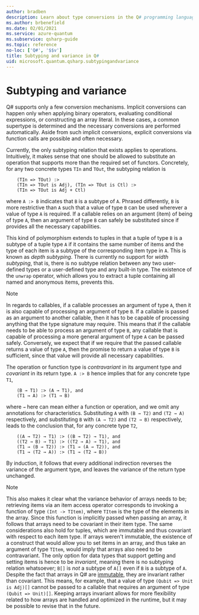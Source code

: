 ```yaml
---
author: bradben
description: Learn about type conversions in the Q# programming language.
ms.author: brbenefield
ms.date: 02/01/2021
ms.service: azure-quantum
ms.subservice: qsharp-guide
ms.topic: reference
no-loc: ['Q#', '$$v']
title: Subtyping and variance in Q#
uid: microsoft.quantum.qsharp.subtypingandvariance
---
```


# Subtyping and variance

Q# supports only a few conversion mechanisms. Implicit conversions can happen only when applying binary operators, evaluating conditional expressions, or constructing an array literal. In these cases, a common supertype is determined and the necessary conversions are performed automatically. Aside from such implicit conversions, explicit conversions via function calls are possible and often necessary. 

Currently, the only subtyping relation that exists applies to operations. Intuitively, it makes sense that one should be allowed to substitute an operation that supports more than the required set of functors. Concretely, for any two concrete types `TIn` and `TOut`, the subtyping relation is 

```
    (TIn => TOut) :>
    (TIn => TOut is Adj), (TIn => TOut is Ctl) :>
    (TIn => TOut is Adj + Ctl)
```

where `A :> B` indicates that `B` is a subtype of `A`. Phrased differently, `B` is more restrictive than `A` such that a value of type `B` can be used wherever a value of type `A` is required. If a callable relies on an argument (item) of being of type `A`, then an argument of type `B` can safely be substituted since if provides all the necessary capabilities. 

This kind of polymorphism extends to tuples in that a tuple of type `B` is a subtype of a tuple type `A` if it contains the same number of items and the type of each item is a subtype of the corresponding item type in `A`. This is known as *depth subtyping*. There is currently no support for *width subtyping*, that is, there is no subtype relation between any two user-defined types or a user-defined type and any built-in type. The existence of the `unwrap` operator, which allows you to extract a tuple containing all named and anonymous items, prevents this.  

>[!NOTE]
>In regards to callables, if a callable processes an argument of type `A`, then it is also capable of processing an argument of type `B`. If a callable is passed as an argument to another callable, then it has to be capable of processing anything that the type signature may require. This means that if the callable needs to be able to process an argument of type `B`, any callable that is capable of processing a more general argument of type `A` can be passed safely. Conversely, we expect that if we require that the passed callable returns a value of type `A`, then the promise to return a value of type `B` is sufficient, since that value will provide all necessary capabilities.

The operation or function type is *contravariant* in its argument type and *covariant* in its return type. `A :> B` hence implies that for any concrete type `T1`,

```
    (B → T1) :> (A → T1), and
    (T1 → A) :> (T1 → B) 
```

where `→` here can mean either a function or operation, and we omit any annotations for characteristics.
Substituting `A` with `(B → T2)` and `(T2 → A)` respectively, 
and substituting `B` with `(A → T2)` and `(T2 → B)` respectively, leads to the conclusion that, for any concrete type `T2`,

```
    ((A → T2) → T1) :> ((B → T2) → T1), and
    ((T2 → B) → T1) :> ((T2 → A) → T1), and
    (T1 → (B → T2)) :> (T1 → (A → T2)), and
    (T1 → (T2 → A)) :> (T1 → (T2 → B)) 
```

By induction, it follows that every additional indirection reverses the variance of the argument type, and leaves the variance of the return type unchanged. 

>[!NOTE]
>This also makes it clear what the variance behavior of arrays needs to be; retrieving items via an item access operator corresponds to invoking a function of type `(Int -> TItem)`, where `TItem` is the type of the elements in the array. Since this function is implicitly passed when passing an array, it follows that arrays need to be covariant in their item type. The same considerations also hold for tuples, which are immutable and thus covariant with respect to each item type.
>If arrays weren't immutable, the existence of a construct that would allow you to set items in an array, and thus take an argument of type `TItem`, would imply that arrays also need to be contravariant. The only option for data types that support getting and setting items is hence to be *invariant*, meaning there is no subtyping relation whatsoever; `B[]` is *not* a subtype of `A[]` even if `B` is a subtype of `A`. Despite the fact that arrays in Q# are [immutable](xref:microsoft.quantum.qsharp.immutability#immutability), they are invariant rather than covariant. This means, for example, that a value of type `(Qubit => Unit is Adj)[]` cannot be passed to a callable that requires an argument of type `(Qubit => Unit)[]`.
Keeping arrays invariant allows for more flexibility related to how arrays are handled and optimized in the runtime, but it may be possible to revise that in the future. 